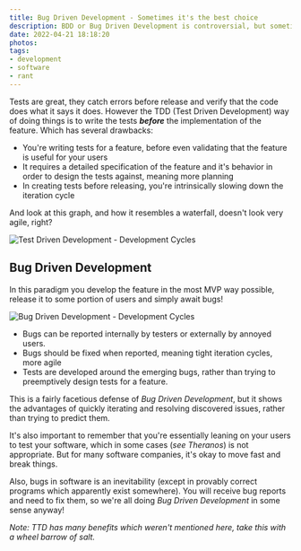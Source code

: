 ```yaml
---
title: Bug Driven Development - Sometimes it's the best choice
description: BDD or Bug Driven Development is controversial, but sometimes it's appropriate
date: 2022-04-21 18:18:20
photos: 
tags:
- development
- software
- rant
---
```


Tests are great, they catch errors before release and verify that the code does what it says it does. However the TDD (Test Driven Development) way of doing things is to write the tests ***before*** the implementation of the feature. Which has several drawbacks:

- You're writing tests for a feature, before even validating that the feature is useful for your users
- It requires a detailed specification of the feature and it's behavior in order to design the tests against, meaning more planning
- In creating tests before releasing, you're intrinsically slowing down the iteration cycle

And look at this graph, and how it resembles a waterfall, doesn't look very agile, right?

![Test Driven Development - Development Cycles](https://static.swimlanes.io/541e4b296d6f0f349b8fb37c26e4e430.png)
<!-- https://swimlanes.io/u/408ujM0Oc -->

## Bug Driven Development

In this paradigm you develop the feature in the most MVP way possible, release it to some portion of users and simply await bugs!

![Bug Driven Development - Development Cycles](https://static.swimlanes.io/b2411d4ef53e7ac26fa1eb9a4bbc7d36.png)
<!-- https://swimlanes.io/u/m499GMjd5 -->

- Bugs can be reported internally by testers or externally by annoyed users.
- Bugs should be fixed when reported, meaning tight iteration cycles, more agile
- Tests are developed around the emerging bugs, rather than trying to preemptively design tests for a feature.

This is a fairly facetious defense of *Bug Driven Development*, but it shows the advantages of quickly iterating and resolving discovered issues, rather than trying to predict them.

It's also important to remember that you're essentially leaning on your users to test your software, which in some cases (*see Theranos*) is not appropriate. But for many software companies, it's okay to move fast and break things.

Also, bugs in software is an inevitability (except in provably correct programs which apparently exist somewhere). You will receive bug reports and need to fix them, so we're all doing *Bug Driven Development* in some sense anyway!

*Note: TTD has many benefits which weren't mentioned here, take this with a wheel barrow of salt.*
